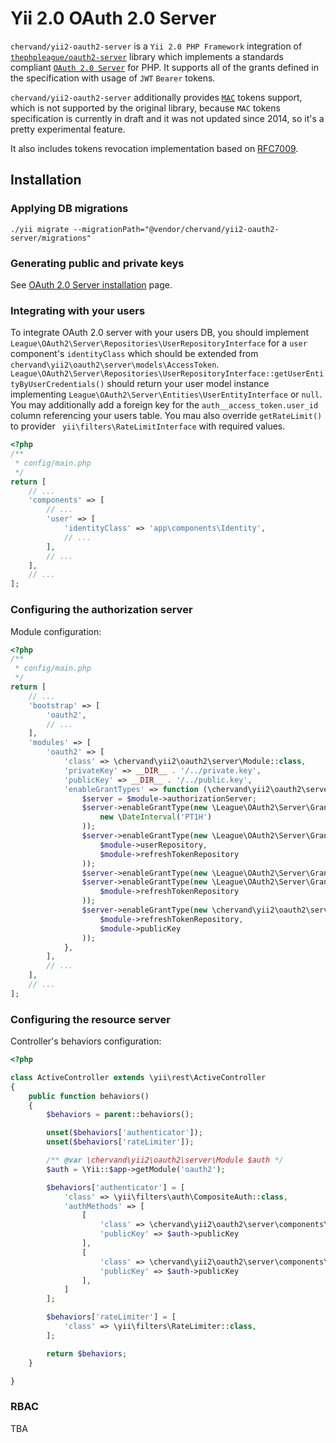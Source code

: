# Yii 2.0 OAuth 2.0 Server

`chervand/yii2-oauth2-server` is a `Yii 2.0 PHP Framework` integration of [`thephpleague/oauth2-server`](https://github.com/thephpleague/oauth2-server) library which implements a standards compliant [`OAuth 2.0 Server`](https://tools.ietf.org/html/rfc6749) for PHP. It supports all of the grants defined in the specification with usage of `JWT` `Bearer` tokens.

`chervand/yii2-oauth2-server` additionally provides [`MAC`](https://tools.ietf.org/html/draft-ietf-oauth-v2-http-mac-05) tokens support, which is not supported by the original library, because `MAC` tokens specification is currently in draft and it was not updated since 2014, so it's a pretty experimental feature.
 
 It also includes tokens revocation implementation based on [RFC7009](https://tools.ietf.org/html/rfc7009).

## Installation

### Applying DB migrations

    ./yii migrate --migrationPath="@vendor/chervand/yii2-oauth2-server/migrations"

### Generating public and private keys

See [OAuth 2.0 Server installation](https://oauth2.thephpleague.com/installation/) page.

### Integrating with your users

To integrate OAuth 2.0 server with your users DB, you should implement `League\OAuth2\Server\Repositories\UserRepositoryInterface` for a `user` component's `identityClass` which should be extended from `chervand\yii2\oauth2\server\models\AccessToken`. `League\OAuth2\Server\Repositories\UserRepositoryInterface::getUserEntityByUserCredentials()` should return your user model instance implementing `League\OAuth2\Server\Entities\UserEntityInterface` or `null`. You may additionally add a foreign key for the `auth__access_token.user_id` column referencing your users table. You mau also override `getRateLimit()` to provider ` yii\filters\RateLimitInterface` with required values.

```php
<?php 
/** 
 * config/main.php 
 */
return [
    // ...
    'components' => [
        // ...
        'user' => [
            'identityClass' => 'app\components\Identity',
            // ...
        ],
        // ...
    ],
    // ...
];
```

### Configuring the authorization server

Module configuration:

```php
<?php 
/** 
 * config/main.php 
 */
return [
    // ...
    'bootstrap' => [
        'oauth2',
        // ...
    ],
    'modules' => [
        'oauth2' => [
            'class' => \chervand\yii2\oauth2\server\Module::class,
            'privateKey' => __DIR__ . '/../private.key',
            'publicKey' => __DIR__ . '/../public.key',
            'enableGrantTypes' => function (\chervand\yii2\oauth2\server\Module &$module) {
                $server = $module->authorizationServer;
                $server->enableGrantType(new \League\OAuth2\Server\Grant\ImplicitGrant(
                    new \DateInterval('PT1H')
                ));
                $server->enableGrantType(new \League\OAuth2\Server\Grant\PasswordGrant(
                    $module->userRepository,
                    $module->refreshTokenRepository
                ));
                $server->enableGrantType(new \League\OAuth2\Server\Grant\ClientCredentialsGrant());
                $server->enableGrantType(new \League\OAuth2\Server\Grant\RefreshTokenGrant(
                    $module->refreshTokenRepository
                ));
                $server->enableGrantType(new \chervand\yii2\oauth2\server\components\Grant\RevokeGrant(
                    $module->refreshTokenRepository,
                    $module->publicKey
                ));
            },
        ],
        // ...
    ],
    // ...
];
```

### Configuring the resource server

Controller's behaviors configuration:

```php
<?php

class ActiveController extends \yii\rest\ActiveController
{
    public function behaviors()
    {
        $behaviors = parent::behaviors();

        unset($behaviors['authenticator']);
        unset($behaviors['rateLimiter']);

        /** @var \chervand\yii2\oauth2\server\Module $auth */
        $auth = \Yii::$app->getModule('oauth2');

        $behaviors['authenticator'] = [
            'class' => \yii\filters\auth\CompositeAuth::class,
            'authMethods' => [
                [
                    'class' => \chervand\yii2\oauth2\server\components\AuthMethods\HttpMacAuth::class,
                    'publicKey' => $auth->publicKey
                ],
                [
                    'class' => \chervand\yii2\oauth2\server\components\AuthMethods\HttpBearerAuth::class,
                    'publicKey' => $auth->publicKey
                ],
            ]
        ];

        $behaviors['rateLimiter'] = [
            'class' => \yii\filters\RateLimiter::class,
        ];

        return $behaviors;
    }

}
```

### RBAC

TBA
